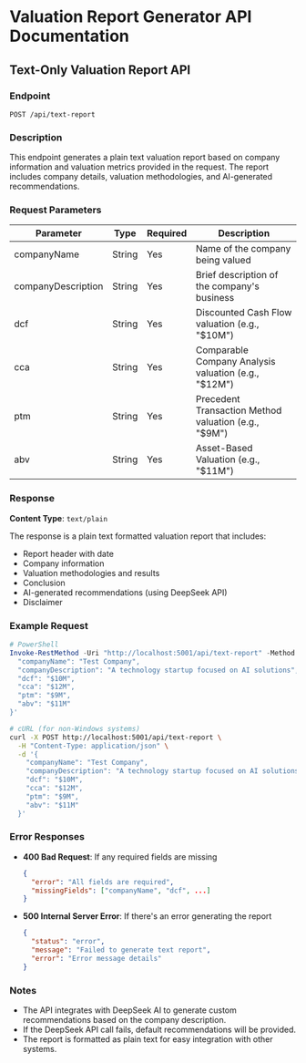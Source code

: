 # Valuation Report Generator API Documentation

## Text-Only Valuation Report API

### Endpoint

```
POST /api/text-report
```

### Description

This endpoint generates a plain text valuation report based on company information and valuation metrics provided in the request. The report includes company details, valuation methodologies, and AI-generated recommendations.

### Request Parameters

| Parameter | Type | Required | Description |
|-----------|------|----------|-------------|
| companyName | String | Yes | Name of the company being valued |
| companyDescription | String | Yes | Brief description of the company's business |
| dcf | String | Yes | Discounted Cash Flow valuation (e.g., "$10M") |
| cca | String | Yes | Comparable Company Analysis valuation (e.g., "$12M") |
| ptm | String | Yes | Precedent Transaction Method valuation (e.g., "$9M") |
| abv | String | Yes | Asset-Based Valuation (e.g., "$11M") |

### Response

**Content Type**: `text/plain`

The response is a plain text formatted valuation report that includes:
- Report header with date
- Company information
- Valuation methodologies and results
- Conclusion
- AI-generated recommendations (using DeepSeek API)
- Disclaimer

### Example Request

```powershell
# PowerShell
Invoke-RestMethod -Uri "http://localhost:5001/api/text-report" -Method Post -ContentType "application/json" -Body '{
  "companyName": "Test Company",
  "companyDescription": "A technology startup focused on AI solutions",
  "dcf": "$10M",
  "cca": "$12M",
  "ptm": "$9M",
  "abv": "$11M"
}'
```

```bash
# cURL (for non-Windows systems)
curl -X POST http://localhost:5001/api/text-report \
  -H "Content-Type: application/json" \
  -d '{
    "companyName": "Test Company",
    "companyDescription": "A technology startup focused on AI solutions",
    "dcf": "$10M",
    "cca": "$12M",
    "ptm": "$9M",
    "abv": "$11M"
  }'
```

### Error Responses

- **400 Bad Request**: If any required fields are missing
  ```json
  {
    "error": "All fields are required",
    "missingFields": ["companyName", "dcf", ...]
  }
  ```

- **500 Internal Server Error**: If there's an error generating the report
  ```json
  {
    "status": "error",
    "message": "Failed to generate text report",
    "error": "Error message details"
  }
  ```

### Notes

- The API integrates with DeepSeek AI to generate custom recommendations based on the company description.
- If the DeepSeek API call fails, default recommendations will be provided.
- The report is formatted as plain text for easy integration with other systems.